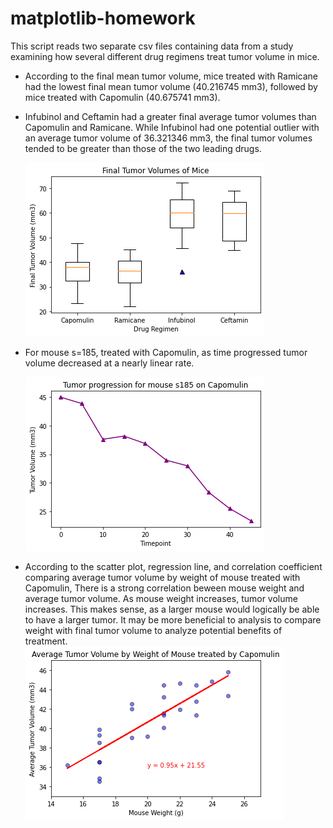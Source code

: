# matplotlib-homework
This script reads two separate csv files containing data from a study examining how several different drug regimens treat tumor volume in mice. 

  * According to the final mean tumor volume, mice treated with Ramicane had the lowest final mean tumor volume (40.216745 mm3), 
  followed by mice treated with Capomulin (40.675741 mm3).

  * Infubinol and Ceftamin had a greater final average tumor volumes than Capomulin and Ramicane. While Infubinol had one potential outlier with an average tumor     volume of 36.321346 mm3, the final tumor volumes tended to be greater than those of the two leading drugs. 
  
       ![final_tumor_boxplot.png](final_tumor_boxplot.png?raw=true "Title")

  * For mouse s=185, treated with Capomulin, as time progressed tumor volume decreased at a nearly linear rate. 

      ![mouse_progression.png](mouse_progression.png?raw=true "Title")

  * According to the scatter plot, regression line, and correlation coefficient comparing average tumor volume by weight of mouse treated with Capomulin,
  There is a strong correlation beween mouse weight and average tumor volume. As mouse weight increases, tumor volume increases. This makes sense, 
  as a larger mouse would logically be able to have a larger tumor. It may be more beneficial to analysis to compare weight with final tumor volume to 
  analyze potential benefits of treatment. 
      ![scatter_plot.png](scatter_plot.png?raw=true "Title")
